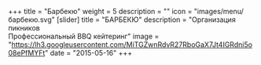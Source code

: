 +++
title = "Барбекю"
weight = 5
description = ""
icon = "images/menu/барбекю.svg"
[slider]
  title = "БАРБЕКЮ" 
  description = "Организация пикников <br> Профессиональный BBQ кейтеринг"
  image = "https://lh3.googleusercontent.com/MiTGZwnRdvR27RboGaX7Jt4IGRdni5o08ePfMYFt"
date = "2015-05-16"
+++
